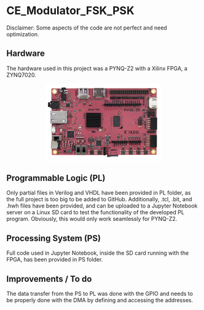 # CE_Modulator_FSK_PSK

Disclaimer: Some aspects of the code are not perfect and need optimization.



## Hardware

The hardware used in this project was a PYNQ-Z2 with a Xilinx FPGA, a ZYNQ7020.

<p align="center">
  <img width="300" src="https://github.com/saulcarvalho/CE_Modulator_FSK_PSK/blob/main/img/pynq_z2.png"/>
</p>

## Programmable Logic (PL)

Only partial files in Verilog and VHDL have been provided in PL folder, as the full project is too big to be added to GitHub. Additionally, .tcl, .bit, and .hwh files have been provided, and can be uploaded to a Jupyter Notebook server on a Linux SD card to test the functionality of the developed PL program. Obviously, this would only work seamlessly for PYNQ-Z2.

## Processing System (PS)

Full code used in Jupyter Notebook, inside the SD card running with the FPGA, has been provided in PS folder.

## Improvements / To do

The data transfer from the PS to PL was done with the GPIO and needs to be properly done with the DMA by defining and accessing the addresses.
